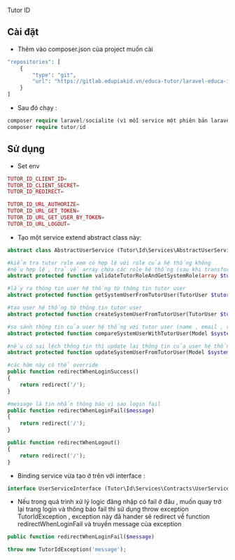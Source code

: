 Tutor ID

Cài đặt
-

- Thêm vào composer.json của project muốn cài

```php
"repositories": [
    {
        "type": "git",
        "url": "https://gitlab.edupiakid.vn/educa-tutor/laravel-educa-id-integration.git"
    }
]
```

- Sau đó chạy : 
```php
composer require laravel/socialite (vì mỗi service một phiên bản laravel khác nhau nên không biết để mặc định cài socialite bản nào)
composer require tutor/id
```

Sử dụng
-
- Set env
```php
TUTOR_ID_CLIENT_ID=
TUTOR_ID_CLIENT_SECRET=
TUTOR_ID_REDIRECT=

TUTOR_ID_URL_AUTHORIZE=
TUTOR_ID_URL_GET_TOKEN=
TUTOR_ID_URL_GET_USER_BY_TOKEN=
TUTOR_ID_URL_LOGOUT=
```
- Tạo một service extend abstract class này: 
```php
abstract class AbstractUserService (Tutor\Id\Services\AbstractUserService)

#kiểm tra tutor role xem có hợp lệ với role của hệ thống không 
#nếu hợp lệ , trả về array chứa các role hệ thống (sau khi transform từ tutor role) và sẽ gắn role hệ thống vào properties $systemRoles của user , có thể dùng hàm getSystemRoles() để lấy giá trị
abstract protected function validateTutorRoleAndGetSystemRole(array $tutorRoles): ?array; 

#lấy ra thông tin user hệ thống từ thông tin tutor user
abstract protected function getSystemUserFromTutorUser(TutorUser $tutorUser): ?Model;

#tạo user hệ thống từ thông tin tutor user
abstract protected function createSystemUserFromTutorUser(TutorUser $tutorUser): ?Model;

#so sánh thông tin của user hệ thống với tutor user (name , email , role ... )
abstract protected function compareSystemUserWithTutorUser(Model $systemUser, $tutorUser): ?bool;

#nếu có sai lệch thông tin thì update lại thông tin của user hệ thống cho đúng với tutor user
abstract protected function updateSystemUserFromTutorUser(Model $systemUserr, $tutorUser): ?Model;

#các hàm này có thể override
public function redirectWhenLoginSuccess()
{
    return redirect('/');
}

#message là tin nhắn thông báo vì sao login fail
public function redirectWhenLoginFail($message)
{
    return redirect('/');
}

public function redirectWhenLogout()
{
    return redirect('/');
}
```

- Binding service vừa tạo ở trên với interface :
```php
interface UserServiceInterface (Tutor\Id\Services\Contracts\UserServiceInterface)
```

- Nếu trong quá trình xử lý logic đăng nhập có fail ở đâu , muốn quay trở lại trang login và thông báo fail thì sử dụng throw exception TutorIdException , exception này đã hander sẽ redirect về function redirectWhenLoginFail và truyền message của exception 
```php
public function redirectWhenLoginFail($message)
```
```php
throw new TutorIdException('message');
```

